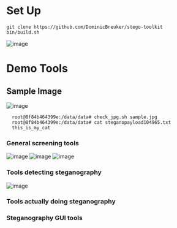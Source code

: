 # Set Up 
    git clone https://github.com/DominicBreuker/stego-toolkit
    bin/build.sh
 ![image](https://user-images.githubusercontent.com/92283038/178005943-5c221cb8-e092-4044-a499-15d8a6676817.png)

# Demo Tools 

## Sample Image

![image](https://user-images.githubusercontent.com/92283038/178007056-b8883f89-fbf1-41f9-aee7-2b4e3c7f9bad.png)


      root@8f84b464399e:/data/data# check_jpg.sh sample.jpg
      root@8f84b464399e:/data/data# cat steganopayload104965.txt
      this_is_my_cat
 
 ### General screening tools
 
 ![image](https://user-images.githubusercontent.com/92283038/178107965-a3b76bc1-a301-4aab-adba-54bc9431b3d7.png)
![image](https://user-images.githubusercontent.com/92283038/178108278-c4fd9930-f343-4fde-9876-f94e8caa2a98.png)
![image](https://user-images.githubusercontent.com/92283038/178108363-2d9f75de-fb92-4bf7-b689-62626451205c.png)

 ### Tools detecting steganography
 
![image](https://user-images.githubusercontent.com/92283038/178110304-4a6fe6f3-574c-4a04-a41d-019b68d868e0.png)


 
 ### Tools actually doing steganography
 
 ### Steganography GUI tools
 

